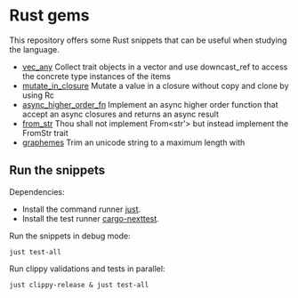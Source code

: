 # Rust gems

This repository offers some Rust snippets that can be useful when studying the language.

- [vec_any](src/vec_any.rs) Collect trait objects in a vector and use downcast_ref to access the concrete type instances of the items
- [mutate_in_closure](src/mutate_in_closure.rs) Mutate a value in a closure without copy and clone by using Rc
- [async_higher_order_fn](src/async_higher_order_fn.rs) Implement an async higher order function that accept an async closures and returns an async result
- [from_str](src/from_str.rs) Thou shall not implement From\<str'> but instead implement the FromStr trait
- [graphemes](src/graphemes.rs) Trim an unicode string to a maximum length with

## Run the snippets

Dependencies:

- Install the command runner [just](https://github.com/casey/just?tab=readme-ov-file#installation).
- Install the test runner [cargo-nexttest](https://nexte.st/).

Run the snippets in debug mode:

```shell
just test-all
```

Run clippy validations and tests in parallel:

```shell
just clippy-release & just test-all
```
